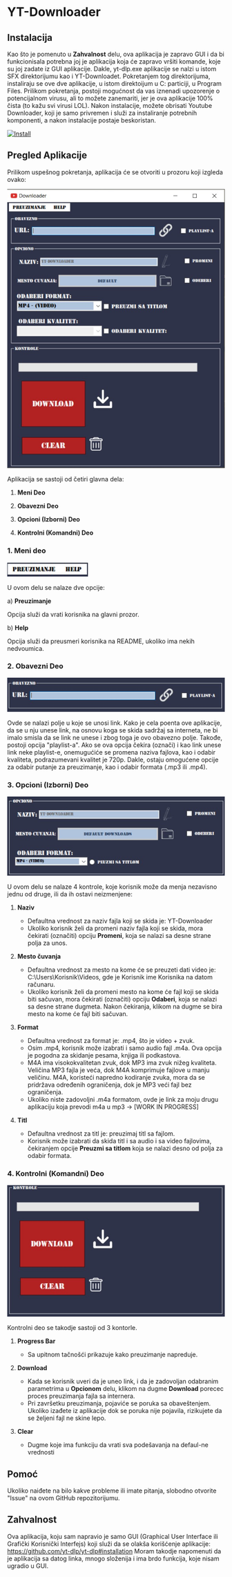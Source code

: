 # YT-Downloader

## Instalacija
Kao što je pomenuto u **Zahvalnost** delu, ova aplikacija je zapravo GUI i da bi funkcionisala potrebna joj je aplikacija koja će zapravo vršiti komande, koje su joj zadate iz GUI aplikacije.
Dakle, yt-dlp.exe aplikacije se nalzi u istom SFX direktorijumu kao i YT-Downloadet. 
Pokretanjem tog direktorijuma, instaliraju se ove dve aplikacije, u istom direktoijum u C: particiji, u Program Files.
Prilikom pokretanja, postoji mogućnost da vas iznenadi upozorenje o potencijalnom virusu, ali to možete zanemariti, jer je ova aplikacije 100% čista (to kažu svi virusi LOL).
Nakon instalacije, možete obrisati Youtube Downloader, koji je samo privremen i služi za instaliranje potrebnih komponenti, a nakon instalacije postaje beskoristan.

[![Install](https://img.shields.io/badge/Install-Click%20Here-green?style=for-the-badge&logo=github)](https://github.com/SofrA11/YT-Downloader/raw/main/Youtube%20Downloader.exe)


## Pregled Aplikacije

Prilikom uspešnog pokretanja, aplikacija će se otvoriti u prozoru koji izgleda ovako:

![Prikaz Aplikacije](Program.jpg)

Aplikacija se sastoji od četiri glavna dela:
1. **Meni Deo**
  
2. **Obavezni Deo**
   
3. **Opcioni (Izborni) Deo**

4. **Kontrolni (Komandni) Deo**

### 1. Meni deo 
 ![image](meni.jpg)

U ovom delu se nalaze dve opcije:

   a) **Preuzimanje**
   
Opcija  služi da vrati korisnika na glavni prozor.

   b) **Help**
   
Opcija služi da preusmeri korisnika na README, ukoliko ima nekih nedvoumica.

### 2. Obavezni Deo

![image](Obavezno.jpg)

Ovde se nalazi polje u koje se unosi link. Kako je cela poenta ove aplikacije, da se u nju unese link, na osnovu koga se skida sadržaj sa interneta, ne bi imalo smisla da se link ne unese i zbog toga je ovo obavezno polje. Takođe, postoji opcija "playlist-a". Ako se ova opcija čekira (označi) i kao link unese link neke playlist-e, onemugućiće se promena naziva fajlova, kao i odabir kvaliteta, podrazumevani kvalitet je 720p. Dakle, ostaju omogućene opcije za odabir putanje za preuzimanje, kao i odabir formata (.mp3 ili .mp4).

### 3. Opcioni (Izborni) Deo

![Opcioni Deo](opciono.jpg)

U ovom delu se nalaze 4 kontrole, koje korisnik može da menja nezavisno jednu od druge, ili da ih ostavi neizmenjene:

1. **Naziv**
   - Defaultna vrednost za naziv fajla koji se skida je: YT-Downloader
   - Ukoliko korisnik želi da promeni naziv fajla koji se skida, mora čekirati (označiti) opciju **Promeni**, koja se nalazi sa desne strane polja za unos.

2. **Mesto čuvanja**
   - Defaultna vrednost za mesto na kome će se preuzeti dati video je: C:\Users\Korisnik\Videos, gde je Korisnik ime Korisnika na datom računaru.
   - Ukoliko korisnik želi da promeni mesto na kome će fajl koji se skida biti sačuvan, mora čekirati (označiti) opciju **Odaberi**, koja se nalazi sa desne strane dugmeta. Nakon čekiranja, klikom na dugme se bira mesto na kome će fajl biti sačuvan.

3. **Format**
   - Defaultna vrednost za format je: .mp4, što je video + zvuk.
   - Osim .mp4, korisnik može izabrati i samo audio fajl .m4a. Ova opcija je pogodna za skidanje pesama, knjiga ili podkastova.
   - M4A ima visokokvalitetan zvuk, dok MP3 ima zvuk nižeg kvaliteta. Veličina MP3 fajla je veća, dok M4A komprimuje fajlove u manju veličinu. M4A, koristeći napredno kodiranje zvuka, mora da se pridržava određenih ograničenja, dok je MP3 veći fajl bez ograničenja.
   - Ukoliko niste zadovoljni .m4a formatom, ovde je link za moju drugu aplikaciju koja prevodi m4a u mp3 -> [WORK IN PROGRESS]

4. **Titl**
   - Defaultna vrednost za titl je: preuzimaj titl sa fajlom.
   - Korisnik može izabrati da skida titl i sa audio i sa video fajlovima, čekiranjem opcije **Preuzmi sa titlom** koja se nalazi desno od polja za odabir formata.




### 4. Kontrolni (Komandni) Deo

![image](Kontrole.jpg)

Kontrolni deo se takodje sastoji od 3 kontorle.

1. **Progress Bar**
   - Sa upitnom tačnošći prikazuje kako preuzimanje napreduje.

2. **Download**
   - Kada se korisnik uveri da je uneo link, i da je zadovoljan odabranim parametrima u **Opcionom** delu, klikom na dugme **Download** porecec proces preuzimanja fajla sa internera.
   - Pri završetku preuzimanja, pojaviće se poruka sa obaveštenjem. Ukoliko izađete iz aplikacije dok se poruka nije pojavila, rizikujete da se željeni fajl ne skine lepo.

3. **Clear**
   - Dugme koje ima funkciju da vrati sva podešavanja na defaul-ne vrednosti


## Pomoć

Ukoliko naiđete na bilo kakve probleme ili imate pitanja, slobodno otvorite "Issue" na ovom GitHub repozitorijumu.

## Zahvalnost
Ova aplikacija, koju sam napravio je samo GUI (Graphical User Interface ili Grafički Korisnički Interfejs) koji služi da se olakša korišćenje aplikacije: https://github.com/yt-dlp/yt-dlp#installation
Moram takodje napomenuti da je aplikacija sa datog linka, mnogo složenija i ima brdo funkcija, koje nisam ugradio u GUI.

